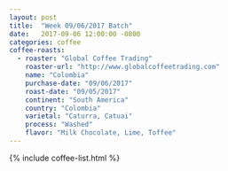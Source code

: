 ```yaml
---
layout: post
title:  "Week 09/06/2017 Batch"
date:   2017-09-06 12:00:00 -0800
categories: coffee
coffee-roasts:
  - roaster: "Global Coffee Trading"
    roaster-url: "http://www.globalcoffeetrading.com"
    name: "Colombia"
    purchase-date: "09/06/2017"
    roast-date: "09/05/2017"
    continent: "South America"
    country: "Colombia"
    varietal: "Caturra, Catuai"
    process: "Washed"
    flavor: "Milk Chocolate, Lime, Toffee"
---
```


{% include coffee-list.html %}
